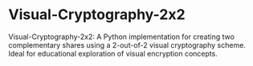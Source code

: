 # Visual-Cryptography-2x2
Visual-Cryptography-2x2: A Python implementation for creating two complementary shares using a 2-out-of-2 visual cryptography scheme. Ideal for educational exploration of visual encryption concepts.
